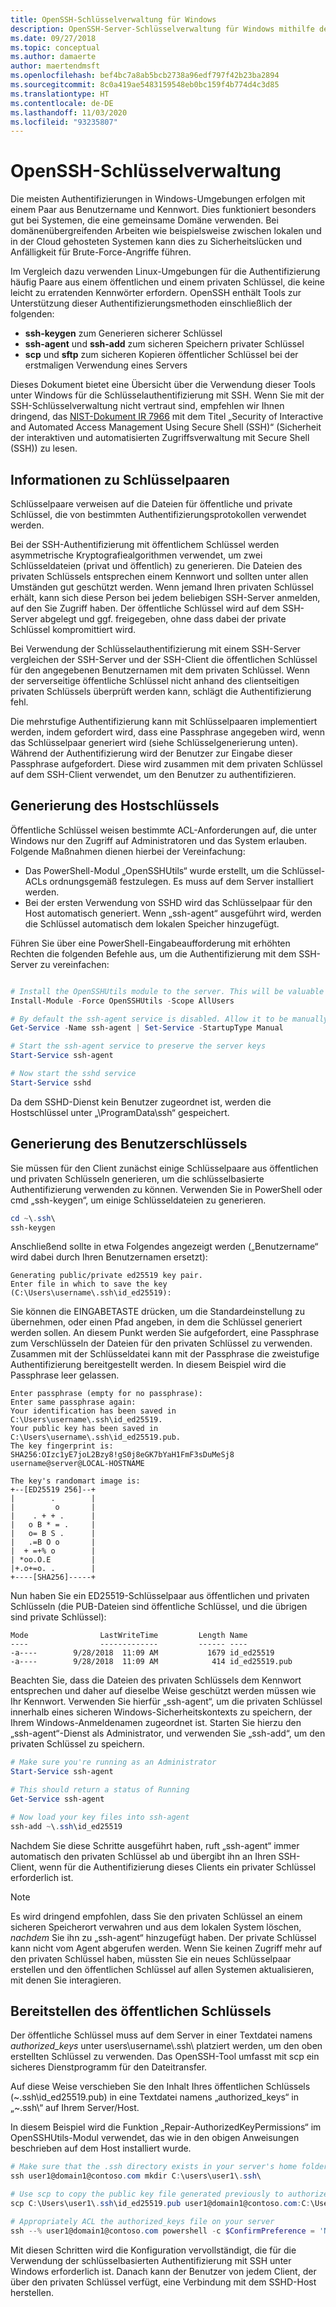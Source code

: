 ```yaml
---
title: OpenSSH-Schlüsselverwaltung für Windows
description: OpenSSH-Server-Schlüsselverwaltung für Windows mithilfe der Windows-Tools oder PowerShell.
ms.date: 09/27/2018
ms.topic: conceptual
ms.author: damaerte
author: maertendmsft
ms.openlocfilehash: bef4bc7a8ab5bcb2738a96edf797f42b23ba2894
ms.sourcegitcommit: 8c0a419ae5483159548eb0bc159f4b774d4c3d85
ms.translationtype: HT
ms.contentlocale: de-DE
ms.lasthandoff: 11/03/2020
ms.locfileid: "93235807"
---
```

# <a name="openssh-key-management"></a>OpenSSH-Schlüsselverwaltung

Die meisten Authentifizierungen in Windows-Umgebungen erfolgen mit einem Paar aus Benutzername und Kennwort.
Dies funktioniert besonders gut bei Systemen, die eine gemeinsame Domäne verwenden.
Bei domänenübergreifenden Arbeiten wie beispielsweise zwischen lokalen und in der Cloud gehosteten Systemen kann dies zu Sicherheitslücken und Anfälligkeit für Brute-Force-Angriffe führen.

Im Vergleich dazu verwenden Linux-Umgebungen für die Authentifizierung häufig Paare aus einem öffentlichen und einem privaten Schlüssel, die keine leicht zu erratenden Kennwörter erfordern.
OpenSSH enthält Tools zur Unterstützung dieser Authentifizierungsmethoden einschließlich der folgenden:

* __ssh-keygen__ zum Generieren sicherer Schlüssel
* __ssh-agent__ und __ssh-add__ zum sicheren Speichern privater Schlüssel
* __scp__ und __sftp__ zum sicheren Kopieren öffentlicher Schlüssel bei der erstmaligen Verwendung eines Servers

Dieses Dokument bietet eine Übersicht über die Verwendung dieser Tools unter Windows für die Schlüsselauthentifizierung mit SSH.
Wenn Sie mit der SSH-Schlüsselverwaltung nicht vertraut sind, empfehlen wir Ihnen dringend, das [NIST-Dokument IR 7966](http://nvlpubs.nist.gov/nistpubs/ir/2015/NIST.IR.7966.pdf) mit dem Titel „Security of Interactive and Automated Access Management Using Secure Shell (SSH)“ (Sicherheit der interaktiven und automatisierten Zugriffsverwaltung mit Secure Shell (SSH)) zu lesen.

## <a name="about-key-pairs"></a>Informationen zu Schlüsselpaaren

Schlüsselpaare verweisen auf die Dateien für öffentliche und private Schlüssel, die von bestimmten Authentifizierungsprotokollen verwendet werden.

Bei der SSH-Authentifizierung mit öffentlichem Schlüssel werden asymmetrische Kryptografiealgorithmen verwendet, um zwei Schlüsseldateien (privat und öffentlich) zu generieren. Die Dateien des privaten Schlüssels entsprechen einem Kennwort und sollten unter allen Umständen gut geschützt werden. Wenn jemand Ihren privaten Schlüssel erhält, kann sich diese Person bei jedem beliebigen SSH-Server anmelden, auf den Sie Zugriff haben. Der öffentliche Schlüssel wird auf dem SSH-Server abgelegt und ggf. freigegeben, ohne dass dabei der private Schlüssel kompromittiert wird.

Bei Verwendung der Schlüsselauthentifizierung mit einem SSH-Server vergleichen der SSH-Server und der SSH-Client die öffentlichen Schlüssel für den angegebenen Benutzernamen mit dem privaten Schlüssel. Wenn der serverseitige öffentliche Schlüssel nicht anhand des clientseitigen privaten Schlüssels überprüft werden kann, schlägt die Authentifizierung fehl.

Die mehrstufige Authentifizierung kann mit Schlüsselpaaren implementiert werden, indem gefordert wird, dass eine Passphrase angegeben wird, wenn das Schlüsselpaar generiert wird (siehe Schlüsselgenerierung unten).
Während der Authentifizierung wird der Benutzer zur Eingabe dieser Passphrase aufgefordert. Diese wird zusammen mit dem privaten Schlüssel auf dem SSH-Client verwendet, um den Benutzer zu authentifizieren.

## <a name="host-key-generation"></a>Generierung des Hostschlüssels

Öffentliche Schlüssel weisen bestimmte ACL-Anforderungen auf, die unter Windows nur den Zugriff auf Administratoren und das System erlauben.
Folgende Maßnahmen dienen hierbei der Vereinfachung:

* Das PowerShell-Modul „OpenSSHUtils“ wurde erstellt, um die Schlüssel-ACLs ordnungsgemäß festzulegen. Es muss auf dem Server installiert werden.
* Bei der ersten Verwendung von SSHD wird das Schlüsselpaar für den Host automatisch generiert. Wenn „ssh-agent“ ausgeführt wird, werden die Schlüssel automatisch dem lokalen Speicher hinzugefügt.

Führen Sie über eine PowerShell-Eingabeaufforderung mit erhöhten Rechten die folgenden Befehle aus, um die Authentifizierung mit dem SSH-Server zu vereinfachen:

```powershell

# Install the OpenSSHUtils module to the server. This will be valuable when deploying user keys.
Install-Module -Force OpenSSHUtils -Scope AllUsers

# By default the ssh-agent service is disabled. Allow it to be manually started for the next step to work.
Get-Service -Name ssh-agent | Set-Service -StartupType Manual

# Start the ssh-agent service to preserve the server keys
Start-Service ssh-agent

# Now start the sshd service
Start-Service sshd
```

Da dem SSHD-Dienst kein Benutzer zugeordnet ist, werden die Hostschlüssel unter „\ProgramData\ssh“ gespeichert.

## <a name="user-key-generation"></a>Generierung des Benutzerschlüssels

Sie müssen für den Client zunächst einige Schlüsselpaare aus öffentlichen und privaten Schlüsseln generieren, um die schlüsselbasierte Authentifizierung verwenden zu können.
Verwenden Sie in PowerShell oder cmd „ssh-keygen“, um einige Schlüsseldateien zu generieren.

```powershell
cd ~\.ssh\
ssh-keygen
```

Anschließend sollte in etwa Folgendes angezeigt werden („Benutzername“ wird dabei durch Ihren Benutzernamen ersetzt):

```
Generating public/private ed25519 key pair.
Enter file in which to save the key (C:\Users\username\.ssh\id_ed25519):
```

Sie können die EINGABETASTE drücken, um die Standardeinstellung zu übernehmen, oder einen Pfad angeben, in dem die Schlüssel generiert werden sollen.
An diesem Punkt werden Sie aufgefordert, eine Passphrase zum Verschlüsseln der Dateien für den privaten Schlüssel zu verwenden.
Zusammen mit der Schlüsseldatei kann mit der Passphrase die zweistufige Authentifizierung bereitgestellt werden.
In diesem Beispiel wird die Passphrase leer gelassen.

```
Enter passphrase (empty for no passphrase):
Enter same passphrase again:
Your identification has been saved in C:\Users\username\.ssh\id_ed25519.
Your public key has been saved in C:\Users\username\.ssh\id_ed25519.pub.
The key fingerprint is:
SHA256:OIzc1yE7joL2Bzy8!gS0j8eGK7bYaH1FmF3sDuMeSj8 username@server@LOCAL-HOSTNAME

The key's randomart image is:
+--[ED25519 256]--+
|        .        |
|         o       |
|    . + + .      |
|   o B * = .     |
|   o= B S .      |
|   .=B O o       |
|  + =+% o        |
| *oo.O.E         |
|+.o+=o. .        |
+----[SHA256]-----+
```

Nun haben Sie ein ED25519-Schlüsselpaar aus öffentlichen und privaten Schlüsseln (die PUB-Dateien sind öffentliche Schlüssel, und die übrigen sind private Schlüssel):

```
Mode                LastWriteTime         Length Name
----                -------------         ------ ----
-a----        9/28/2018  11:09 AM           1679 id_ed25519
-a----        9/28/2018  11:09 AM            414 id_ed25519.pub
```

Beachten Sie, dass die Dateien des privaten Schlüssels dem Kennwort entsprechen und daher auf dieselbe Weise geschützt werden müssen wie Ihr Kennwort.
Verwenden Sie hierfür „ssh-agent“, um die privaten Schlüssel innerhalb eines sicheren Windows-Sicherheitskontexts zu speichern, der Ihrem Windows-Anmeldenamen zugeordnet ist.
Starten Sie hierzu den „ssh-agent“-Dienst als Administrator, und verwenden Sie „ssh-add“, um den privaten Schlüssel zu speichern.

```powershell
# Make sure you're running as an Administrator
Start-Service ssh-agent

# This should return a status of Running
Get-Service ssh-agent

# Now load your key files into ssh-agent
ssh-add ~\.ssh\id_ed25519

```

Nachdem Sie diese Schritte ausgeführt haben, ruft „ssh-agent“ immer automatisch den privaten Schlüssel ab und übergibt ihn an Ihren SSH-Client, wenn für die Authentifizierung dieses Clients ein privater Schlüssel erforderlich ist.

> [!NOTE]
> Es wird dringend empfohlen, dass Sie den privaten Schlüssel an einem sicheren Speicherort verwahren und aus dem lokalen System löschen, *nachdem* Sie ihn zu „ssh-agent“ hinzugefügt haben.
> Der private Schlüssel kann nicht vom Agent abgerufen werden.
> Wenn Sie keinen Zugriff mehr auf den privaten Schlüssel haben, müssten Sie ein neues Schlüsselpaar erstellen und den öffentlichen Schlüssel auf allen Systemen aktualisieren, mit denen Sie interagieren.

## <a name="deploying-the-public-key"></a>Bereitstellen des öffentlichen Schlüssels

Der öffentliche Schlüssel muss auf dem Server in einer Textdatei namens *authorized_keys* unter users\username\\.ssh\\ platziert werden, um den oben erstellten Schlüssel zu verwenden.
Das OpenSSH-Tool umfasst mit scp ein sicheres Dienstprogramm für den Dateitransfer.

Auf diese Weise verschieben Sie den Inhalt Ihres öffentlichen Schlüssels (~\.ssh\id_ed25519.pub) in eine Textdatei namens „authorized_keys“ in „~\.ssh\“ auf Ihrem Server/Host.

In diesem Beispiel wird die Funktion „Repair-AuthorizedKeyPermissions“ im OpenSSHUtils-Modul verwendet, das wie in den obigen Anweisungen beschrieben auf dem Host installiert wurde.

```powershell
# Make sure that the .ssh directory exists in your server's home folder
ssh user1@domain1@contoso.com mkdir C:\users\user1\.ssh\

# Use scp to copy the public key file generated previously to authorized_keys on your server
scp C:\Users\user1\.ssh\id_ed25519.pub user1@domain1@contoso.com:C:\Users\user1\.ssh\authorized_keys

# Appropriately ACL the authorized_keys file on your server
ssh --% user1@domain1@contoso.com powershell -c $ConfirmPreference = 'None'; Repair-AuthorizedKeyPermission C:\Users\user1\.ssh\authorized_keys
```

Mit diesen Schritten wird die Konfiguration vervollständigt, die für die Verwendung der schlüsselbasierten Authentifizierung mit SSH unter Windows erforderlich ist.
Danach kann der Benutzer von jedem Client, der über den privaten Schlüssel verfügt, eine Verbindung mit dem SSHD-Host herstellen.
